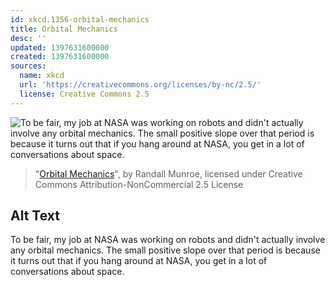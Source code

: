```yaml
---
id: xkcd.1356-orbital-mechanics
title: Orbital Mechanics
desc: ''
updated: 1397631600000
created: 1397631600000
sources:
  name: xkcd
  url: 'https://creativecommons.org/licenses/by-nc/2.5/'
  license: Creative Commons 2.5
---
```

![To be fair, my job at NASA was working on robots and didn't actually involve any orbital mechanics. The small positive slope over that period is because it turns out that if you hang around at NASA, you get in a lot of conversations about space.](https://imgs.xkcd.com/comics/orbital_mechanics.png)
> "[Orbital Mechanics](https://xkcd.com/1356/)", by Randall Munroe, licensed under Creative Commons Attribution-NonCommercial 2.5 License

## Alt Text
To be fair, my job at NASA was working on robots and didn't actually involve any orbital mechanics. The small positive slope over that period is because it turns out that if you hang around at NASA, you get in a lot of conversations about space.
